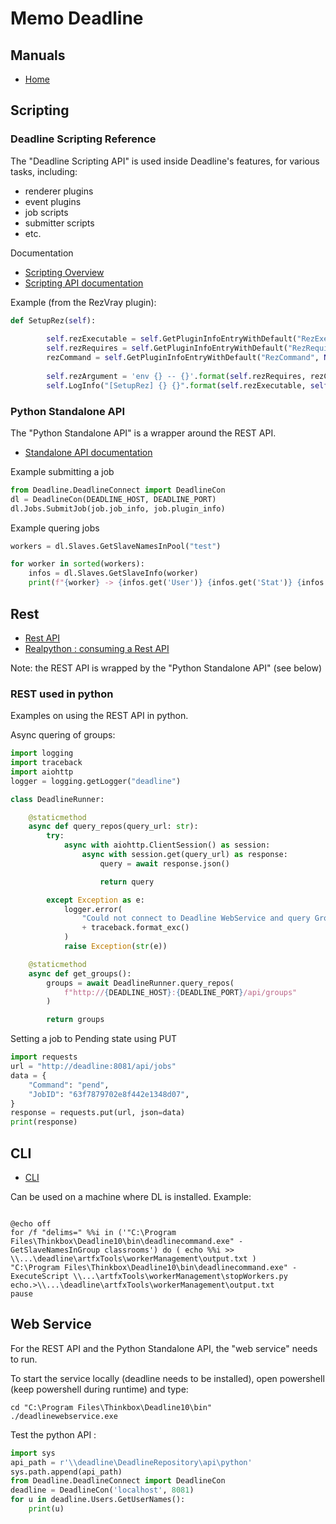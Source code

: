 # Memo Deadline 

## Manuals 

* [Home](https://docs.thinkboxsoftware.com/products/deadline/10.1/1_User%20Manual/index.html)

## Scripting

### Deadline Scripting Reference

The "Deadline Scripting API" is used inside Deadline's features, for various tasks, including: 
- renderer plugins 
- event plugins
- job scripts
- submitter scripts
- etc.

Documentation

* [Scripting Overview](https://docs.thinkboxsoftware.com/products/deadline/10.1/1_User%20Manual/manual/scripting-overview.html)
* [Scripting API documentation](https://docs.thinkboxsoftware.com/products/deadline/10.2/2_Scripting%20Reference/index.html)

Example (from the RezVray plugin):

```python
def SetupRez(self):
        
        self.rezExecutable = self.GetPluginInfoEntryWithDefault("RezExecutable", None) or self.GetRenderExecutable("RezExecutable", "rez")
        self.rezRequires = self.GetPluginInfoEntryWithDefault("RezRequires", None) or self.GetConfigEntryWithDefault("RezRequires", "vray")
        rezCommand = self.GetPluginInfoEntryWithDefault("RezCommand", None) or self.GetConfigEntryWithDefault("RezCommand", "vray")
     
        self.rezArgument = 'env {} -- {}'.format(self.rezRequires, rezCommand)
        self.LogInfo("[SetupRez] {} {}".format(self.rezExecutable, self.rezArgument))
```


### Python Standalone API

The "Python Standalone API" is a wrapper around the REST API.

* [Standalone API documentation](https://docs.thinkboxsoftware.com/products/deadline/10.2/3_Python%20Reference/index.html)

Example submitting a job

```python
from Deadline.DeadlineConnect import DeadlineCon
dl = DeadlineCon(DEADLINE_HOST, DEADLINE_PORT)
dl.Jobs.SubmitJob(job.job_info, job.plugin_info)
```

Example quering jobs

```python
workers = dl.Slaves.GetSlaveNamesInPool("test")

for worker in sorted(workers):
    infos = dl.Slaves.GetSlaveInfo(worker)
    print(f"{worker} -> {infos.get('User')} {infos.get('Stat')} {infos.get('StatDate')}")
```

## Rest

* [Rest API](https://docs.thinkboxsoftware.com/products/deadline/10.1/1_User%20Manual/manual/rest-overview.html)  
* [Realpython : consuming a Rest API](https://realpython.com/api-integration-in-python/#rest-and-python-consuming-apis)

Note: the REST API is wrapped by the "Python Standalone API" (see below)

### REST used in python

Examples on using the REST API in python.

Async quering of groups:

````python
import logging
import traceback
import aiohttp
logger = logging.getLogger("deadline")

class DeadlineRunner:

    @staticmethod
    async def query_repos(query_url: str):
        try:
            async with aiohttp.ClientSession() as session:
                async with session.get(query_url) as response:
                    query = await response.json()

                    return query

        except Exception as e:
            logger.error(
                "Could not connect to Deadline WebService and query Groups and Pool information: "
                + traceback.format_exc()
            )
            raise Exception(str(e))

    @staticmethod
    async def get_groups():
        groups = await DeadlineRunner.query_repos(
            f"http://{DEADLINE_HOST}:{DEADLINE_PORT}/api/groups"
        )

        return groups
````

Setting a job to Pending state using PUT
```python
import requests
url = "http://deadline:8081/api/jobs"
data = {
    "Command": "pend",
    "JobID": "63f7879702e8f442e1348d07",
}
response = requests.put(url, json=data)
print(response)
```


## CLI

* [CLI](https://docs.thinkboxsoftware.com/products/deadline/10.1/1_User%20Manual/manual/command.html)

Can be used on a machine where DL is installed. Example:  
```shell

@echo off
for /f "delims=" %%i in ('"C:\Program Files\Thinkbox\Deadline10\bin\deadlinecommand.exe" -GetSlaveNamesInGroup classrooms') do ( echo %%i >> \\...\deadline\artfxTools\workerManagement\output.txt )
"C:\Program Files\Thinkbox\Deadline10\bin\deadlinecommand.exe" -ExecuteScript \\...\artfxTools\workerManagement\stopWorkers.py
echo.>\\...\deadline\artfxTools\workerManagement\output.txt
pause

```

## Web Service

For the REST API and the Python Standalone API, the "web service" needs to run.

To start the service locally (deadline needs to be installed), open powershell (keep powershell during runtime) and type: 
```shell
cd "C:\Program Files\Thinkbox\Deadline10\bin"
./deadlinewebservice.exe
```

Test the python API : 
```python
import sys
api_path = r'\\deadline\DeadlineRepository\api\python'
sys.path.append(api_path)
from Deadline.DeadlineConnect import DeadlineCon
deadline = DeadlineCon('localhost', 8081)
for u in deadline.Users.GetUserNames():
    print(u)
```
